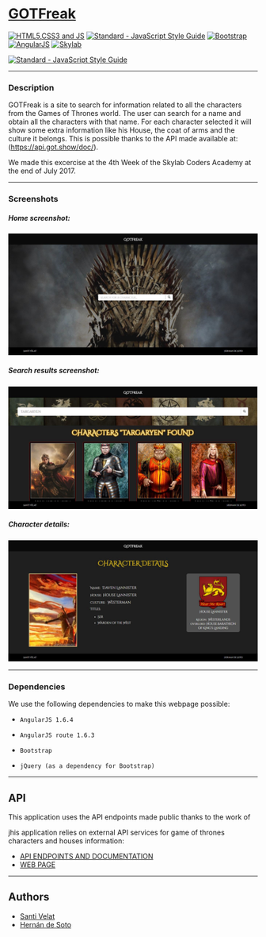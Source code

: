 # [GOTFreak](https://github.com/SantiVelat/GOTFreak)

[![HTML5,CSS3 and JS](https://github.com/FransLopez/logo-images/blob/master/logos/html5-css3-js.png)](http://www.w3.org/) [![Standard - JavaScript Style Guide](https://cdn.rawgit.com/feross/standard/master/badge.svg)](https://github.com/feross/standard)  [![Bootstrap](https://github.com/FransLopez/logo-images/blob/master/logos/bootstrap.png)](http://getbootstrap.com/)  [![AngularJS](https://github.com/FransLopez/logo-images/blob/master/logos/angularjs.png)](https://angularjs.org/) [![Skylab](https://github.com/FransLopez/logo-images/blob/master/logos/skylab-56.png)](http://www.skylabcoders.com/)  
 
[![Standard - JavaScript Style Guide](https://img.shields.io/badge/code%20style-standard-brightgreen.svg)](http://standardjs.com/)

---

### Description

GOTFreak is a site to search for information related to all the characters from the Games of Thrones world. The user can search for a name and obtain all the characters with that name.
For each character selected it will show some extra information like his House, the coat of arms and the culture it belongs.
This is possible thanks to the API made available at: (https://api.got.show/doc/).

We made this excercise at the 4th Week of the Skylab Coders Academy at the end of July 2017.

---

### Screenshots 

##### Home screenshot: 

![Screenshot](img/screenshots/screenshot_home_.png)

##### Search results screenshot:

![Screenshot](img/screenshots/screenshot_search_results_.png)

##### Character details:

![Screenshot](img/screenshots/screenshot_character_details_.png)

---

### Dependencies

We use the following dependencies to make this webpage possible:

- `AngularJS 1.6.4`

- `AngularJS route 1.6.3`

- `Bootstrap`

- `jQuery (as a dependency for Bootstrap)`

---

## API
This application uses the API endpoints made public thanks to the work of 

 jhis application relies on  external API services for game of thrones characters and houses information:

* [API ENDPOINTS AND DOCUMENTATION](https://api.got.show/doc/)
* [WEB PAGE](https://got.show/)

---

## Authors

- [Santi Velat](https://github.com/SantiVelat)
- [Hernán de Soto](https://github.com/hdesoto)

